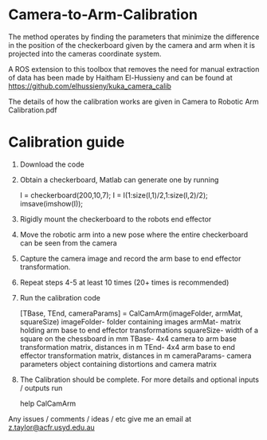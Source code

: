 Camera-to-Arm-Calibration
=========================

The method operates by finding the parameters that minimize the difference in the position of the checkerboard given by the camera and arm when it is projected into the cameras coordinate system.

A ROS extension to this toolbox that removes the need for manual extraction of data has been made by Haitham El-Hussieny and can be found at https://github.com/elhussieny/kuka_camera_calib

The details of how the calibration works are given in Camera to Robotic Arm Calibration.pdf
 
Calibration guide
=================

1) Download the code

2) Obtain a checkerboard, Matlab can generate one by running 
	
	I = checkerboard(200,10,7); I = I(1:size(I,1)/2,1:size(I,2)/2); imsave(imshow(I));

3) Rigidly mount the checkerboard to the robots end effector

4) Move the robotic arm into a new pose where the entire checkerboard can be seen from the camera

5) Capture the camera image and record the arm base to end effector transformation.

6) Repeat steps 4-5 at least 10 times (20+ times is recommended)

7) Run the calibration code

	[TBase, TEnd, cameraParams] = CalCamArm(imageFolder, armMat, squareSize)
		imageFolder- folder containing images
		armMat- matrix holding arm base to end effector transformations
		squareSize- width of a square on the chessboard in mm
		TBase- 4x4 camera to arm base transformation matrix, distances in m
		TEnd- 4x4 arm base to end effector transformation matrix, distances in m
		cameraParams- camera parameters object containing distortions and camera matrix
	
8) The Calibration should be complete. For more details and optional inputs / outputs run

	help CalCamArm

Any issues / comments / ideas / etc give me an email at z.taylor@acfr.usyd.edu.au
